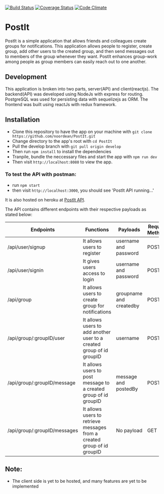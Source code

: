 [![Build Status](https://travis-ci.org/noordean/PostIt.svg?branch=master)](https://travis-ci.org/noordean/PostIt)
[![Coverage Status](https://coveralls.io/repos/github/noordean/PostIt/badge.svg?branch=server)](https://coveralls.io/github/noordean/PostIt?branch=server)
[![Code Climate](https://codeclimate.com/github/noordean/PostIt/badges/gpa.svg)](https://codeclimate.com/github/noordean/PostIt)
# PostIt
PostIt is a simple application that allows friends and colleagues create groups for notifications. This application allows people to register, create group, add other users to the created group, and then send messages out to members of the group whenever they want. PostIt enhances group-work among people as group members can easily reach out to one another.

## Development
This application is broken into two parts, server(API) and client(reactjs).
The backend(API) was developed using NodeJs with express for routing. PostgreSQL was used for persisting data with sequelizejs as ORM.
The frontend was built using reactJs with redux framework.

## Installation
- Clone this repository to have the app on your machine with ```git clone https://github.com/noordean/PostIt.git```
- Change directory to the app's root with ```cd PostIt```
- Pull the develop branch with ```git pull origin develop```
- Then run ```npm install```  to install the dependencies
- Tranpile, bundle the neccessary files and start the app with ```npm run dev```
- Then visit ```http://localhost:8080``` to view the app.

### To test the API with postman:
- run ```npm start```
- then visit ```http://localhost:3000```, you should see 'PostIt API running...' 

It is also hosted on heroku at <a href="https://postit-api.herokuapp.com/" target="_blank">PostIt API</a>.

The API contains different endpoints with their respective payloads as stated below:

| Endpoints                    | Functions                                                               | Payloads                 | Request Methods |
|------------------------------|-------------------------------------------------------------------------|--------------------------|-----------------|
| /api/user/signup             | It allows users to register                                             | username and password    | POST            |
| /api/user/signin             | It gives users access to login                                          | username and password    | POST            |
| /api/group                   | It allows users to create group for notifications                       | groupname and createdby | POST            |
| /api/group/:groupID/user     | It allows users to add another user to a created group of id groupID    | username                 | POST            |
| /api/group/:groupID/message  | It allows users to post message to a created group of id groupID        | message and postedBy     | POST            |
| /api/group/:groupID/messages | It allows users to retrieve messages from a created group of id groupID | No payload               | GET             |

## Note:
- The client side is yet to be hosted, and many features are yet to be implemented